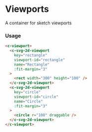 # Viewports

A container for sketch viewports

### Usage

<component-container>
  <viewport-demo />
</component-container>

``` html
<c-viewport>
  <c-svg-2d-viewport
    key="rectangle"
    viewport-id="rectangle"
    name="Rectangle"
    :fit-margin="3"
  >
    <rect width="300" height="100" />
  </c-svg-2d-viewport>
  <c-svg-2d-viewport
    key="circle"
    viewport-id="circle"
    name="Circle"
    :fit-margin="3"
  >
    <circle r="100" draggable />
  </c-svg-2d-viewport>
</c-viewport>
```